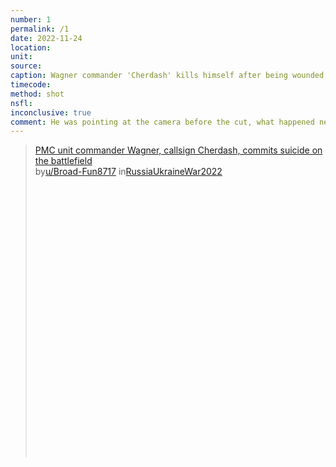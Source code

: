 ```yaml
---
number: 1
permalink: /1
date: 2022-11-24
location:
unit:
source: 
caption: Wagner commander 'Cherdash' kills himself after being wounded by drone
timecode:
method: shot
nsfl:
inconclusive: true
comment: He was pointing at the camera before the cut, what happened next is unclear.
---
```

<blockquote class="reddit-embed-bq" style="height:500px" data-embed-height="662"><a href="https://www.reddit.com/r/RussiaUkraineWar2022/comments/z3njyu/pmc_unit_commander_wagner_callsign_cherdash/">PMC unit commander Wagner, callsign Cherdash, commits suicide on the battlefield</a><br> by<a href="https://www.reddit.com/user/Broad-Fun8717/">u/Broad-Fun8717</a> in<a href="https://www.reddit.com/r/RussiaUkraineWar2022/">RussiaUkraineWar2022</a></blockquote><script async="" src="https://embed.reddit.com/widgets.js" charset="UTF-8"></script>